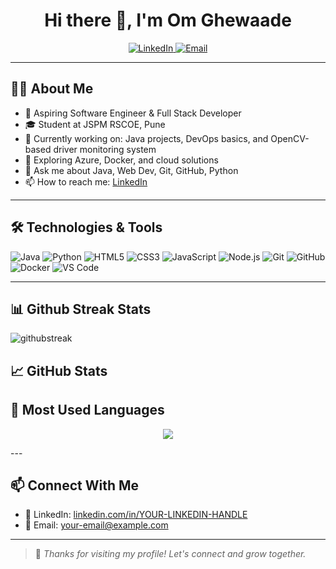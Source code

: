 <h1 align="center">Hi there 👋, I'm Om Ghewaade</h1>

<p align="center">
  <a href="https://www.linkedin.com/in/YOUR-LINKEDIN-HANDLE/" target="_blank">
    <img src="https://img.shields.io/badge/LinkedIn-Connect-blue?style=for-the-badge&logo=linkedin" alt="LinkedIn">
  </a>
  <a href="mailto:your-email@example.com">
    <img src="https://img.shields.io/badge/Email-Contact-red?style=for-the-badge&logo=gmail" alt="Email">
  </a>
</p>

---

## 👨‍💻 About Me

- 💼 Aspiring Software Engineer & Full Stack Developer  
- 🎓 Student at JSPM RSCOE, Pune  
- 🔭 Currently working on: Java projects, DevOps basics, and OpenCV-based driver monitoring system  
- 🌱 Exploring Azure, Docker, and cloud solutions  
- 💬 Ask me about Java, Web Dev, Git, GitHub, Python  
- 📫 How to reach me: [LinkedIn](https://www.linkedin.com/in/YOUR-LINKEDIN-HANDLE/)

---

## 🛠️ Technologies & Tools

![Java](https://img.shields.io/badge/Java-007396?style=for-the-badge&logo=java)
![Python](https://img.shields.io/badge/Python-3776AB?style=for-the-badge&logo=python)
![HTML5](https://img.shields.io/badge/HTML5-E34F26?style=for-the-badge&logo=html5)
![CSS3](https://img.shields.io/badge/CSS3-1572B6?style=for-the-badge&logo=css3)
![JavaScript](https://img.shields.io/badge/JavaScript-F7DF1E?style=for-the-badge&logo=javascript)
![Node.js](https://img.shields.io/badge/Node.js-339933?style=for-the-badge&logo=node-dot-js)
![Git](https://img.shields.io/badge/Git-F05032?style=for-the-badge&logo=git)
![GitHub](https://img.shields.io/badge/GitHub-181717?style=for-the-badge&logo=github)
![Docker](https://img.shields.io/badge/Docker-2496ED?style=for-the-badge&logo=docker)
![VS Code](https://img.shields.io/badge/VS_Code-007ACC?style=for-the-badge&logo=visual-studio-code)

---

## 📊 Github Streak Stats 

![githubstreak](https://streak-stats.demolab.com?user=omghewade&theme=highcontrast&border_radius=5.4)


## 📈 GitHub Stats

## 👀 Most Used Languages

<p align="center">
  <img src="https://github-readme-stats.vercel.app/api/top-langs/?username=omghewade&layout=compact&theme=dracula" />
</p>
---

## 📫 Connect With Me

- 💼 LinkedIn: [linkedin.com/in/YOUR-LINKEDIN-HANDLE](https://www.linkedin.com/in/YOUR-LINKEDIN-HANDLE/)
- 📧 Email: your-email@example.com

---

> 🚀 *Thanks for visiting my profile! Let's connect and grow together.*

